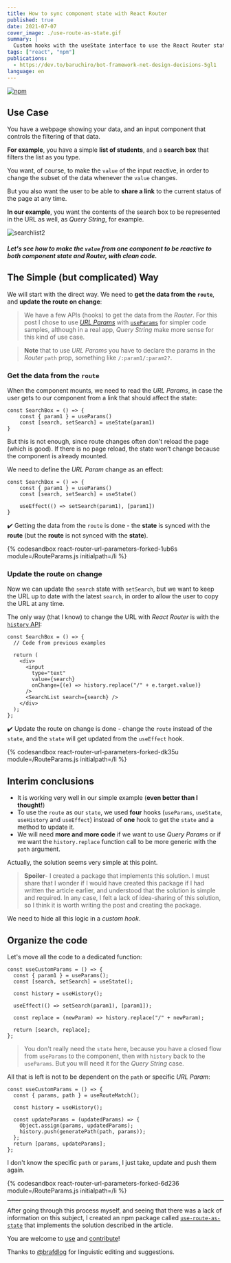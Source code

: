 ```yaml
---
title: How to sync component state with React Router
published: true
date: 2021-07-07
cover_image: ./use-route-as-state.gif
summary: |
  Custom hooks with the useState interface to use the React Router state as the component state.
tags: ["react", "npm"]
publications:
  - https://dev.to/baruchiro/bot-framework-net-design-decisions-5gl1
language: en
---
```


[![npm](https://img.shields.io/badge/npm-use--route--as--state-informational?logo=npm)](https://www.npmjs.com/package/use-route-as-state)

## Use Case

You have a webpage showing your data, and an input component that controls the filtering of that data.

**For example**, you have a simple **list of students**, and a **search box** that filters the list as you type.

You want, of course, to make the `value` of the input reactive, in order to change the subset of the data whenever the `value` changes.

But you also want the user to be able to **share a link** to the current status of the page at any time.

**In our example**, you want the contents of the search box to be represented in the URL as well, as _Query String_, for example.

![searchlist2](https://dev-to-uploads.s3.amazonaws.com/i/r6iag63d4moogzazcp5n.gif)

##### Let's see how to make the `value` from one component to be reactive to both **component state** and **Router**, with clean code.

## The Simple (but complicated) Way

We will start with the direct way. We need to **get the data from the `route`**, and **update the route on change**:

> We have a few APIs (hooks) to get the data from the _Router_. For this post I chose to use [_URL Params_](https://reactrouter.com/web/example/url-params) with [`useParams`](https://reactrouter.com/web/api/Hooks/useparams) for simpler code samples, although in a real app, _Query String_ make more sense for this kind of use case.

> **Note** that to use _URL Params_ you have to declare the params in the _Router_ `path` prop, something like `/:param1/:param2?`.

### Get the data from the `route`

When the component mounts, we need to read the _URL Params_, in case the user gets to our component from a link that should affect the state:

```react
const SearchBox = () => {
    const { param1 } = useParams()
    const [search, setSearch] = useState(param1)
}
```

But this is not enough, since route changes often don't reload the page (which is good). If there is no page reload, the state won’t change because the component is already mounted.

We need to define the _URL Param_ change as an effect:

```react
const SearchBox = () => {
    const { param1 } = useParams()
    const [search, setSearch] = useState()

    useEffect(() => setSearch(param1), [param1])
}
```

✔️ Getting the data from the `route` is done - the **state** is synced with the **route** (but the **route** is not synced with the **state**).

{% codesandbox react-router-url-parameters-forked-1ub6s module=/RouteParams.js initialpath=/li %}

### Update the route on change

Now we can update the `search` state with `setSearch`, but we want to keep the URL up to date with the latest `search`, in order to allow the user to copy the URL at any time.

The only way (that I know) to change the URL with _React Router_ is with the [`history` API](https://reactrouter.com/web/api/history):

```react
const SearchBox = () => {
  // Code from previous examples

  return (
    <div>
      <input
        type="text"
        value={search}
        onChange={(e) => history.replace("/" + e.target.value)}
      />
      <SearchList search={search} />
    </div>
  );
};
```

✔️ Update the route on change is done - change the `route` instead of the `state`, and the `state` will get updated from the `useEffect` hook.

{% codesandbox react-router-url-parameters-forked-dk35u module=/RouteParams.js initialpath=/li %}

## Interim conclusions

- It is working very well in our simple example (**even better than I thought!**)
- To use the `route` as our `state`, we used **four** hooks (`useParams`, `useState`, `useHistory` and `useEffect`) instead of **one** hook to get the `state` and a method to update it.
- We will need **more and more code** if we want to use _Query Params_ or if we want the `history.replace` function call to be more generic with the `path` argument.

Actually, the solution seems very simple at this point.

> **Spoiler**- I created a package that implements this solution.
> I must share that I wonder if I would have created this package if I had written the article earlier, and understood that the solution is simple and required.
> In any case, I felt a lack of idea-sharing of this solution, so I think it is worth writing the post and creating the package.

We need to hide all this logic in a _custom hook_.

## Organize the code

Let's move all the code to a dedicated function:

```react
const useCustomParams = () => {
  const { param1 } = useParams();
  const [search, setSearch] = useState();

  const history = useHistory();

  useEffect(() => setSearch(param1), [param1]);

  const replace = (newParam) => history.replace("/" + newParam);

  return [search, replace];
};
```

> You don't really need the `state` here, because you have a closed flow from `useParams` to the component, then with `history` back to the `useParams`.
> But you will need it for the _Query String_ case.

All that is left is not to be dependent on the `path` or specific _URL Param_:

```react
const useCustomParams = () => {
  const { params, path } = useRouteMatch();

  const history = useHistory();

  const updateParams = (updatedParams) => {
    Object.assign(params, updatedParams);
    history.push(generatePath(path, params));
  };
  return [params, updateParams];
};
```

I don't know the specific `path` or `params`, I just take, update and push them again.

{% codesandbox react-router-url-parameters-forked-6d236 module=/RouteParams.js initialpath=/li %}

---

After going through this process myself, and seeing that there was a lack of information on this subject, I created an npm package called [`use-route-as-state`](https://www.npmjs.com/package/use-route-as-state) that implements the solution described in the article.

You are welcome to [use](https://www.npmjs.com/package/use-route-as-state) and [contribute](https://github.com/baruchiro/use-route-as-state)!

Thanks to [@brafdlog](https://github.com/brafdlog) for linguistic editing and suggestions.
